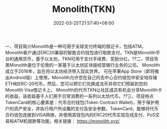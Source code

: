 ﻿---
weight: 
title: "Monolith(TKN)"
description: "Monolith是一种可用于全球支付终端的借记卡，包括ATM"
date: 2022-03-25T21:57:40+08:00
lastmod: 2022-03-25T16:45:40+08:00
draft: false
authors: ["Metabd"]
featuredImage: "monolithtkn.webp"
link: ""
tags: ["数字代币","Monolith(TKN)"]
categories: ["navigation"]
navigation: ["数字代币"]
lightgallery: true
toc: true
pinned: false
recommend: false
recommend1: false
---
一、项目简介Monolith是一种可用于全球支付终端的借记卡，包括ATM。Monolith客户通过ERC20兼容的智能合约钱包进行取款支付。TKN是Monolith平台的通用货币，基于以太坊。TKN可用于支付手续费、奖励分红。??二、项目背景Monolith是位于伦敦的一家基于以太坊区块链经营银行业务的公司。 Monolith成立于2016年，旨在将以太坊经济带入现实世界。
可在苹果App Store（即将推出Android版）上使用，Monolith允许您在自己的去中心合约钱包中安全地存储ETH和ERC-20代币。然后，您可以把它们兑换成法币并将它们预装到您的Monolith Visa借记卡上。
Monolith的代币TKN让社区成员有机会分享Monolith卡的收益，该收益基于人们用于日常消费的一系列以太坊代币。??三、项目特点TokenCard的核心要素是：代币合约钱包(Token Contract Wallet)，用于保护用户的资产安全，并执行用户所设置的支付及安全参数。TokenCard，能够将代币合约钱包连接到VISA网络，并使用其钱包内的ERC20代币实现在线支付、PoS交易和ATM机提款等功能。相关链接：
https://monolith.xyz/
